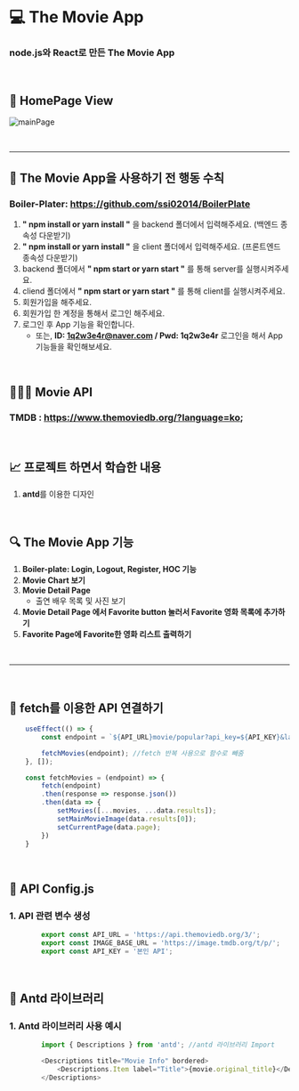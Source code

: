 # 💻 The Movie App
### node.js와 React로 만든 The Movie App

<br>

## 🎥 HomePage View
![mainPage](https://user-images.githubusercontent.com/64779472/107623786-37fe2580-6c9d-11eb-85f0-9ed87e42815c.PNG)


<br />
<hr />

## 🔖 The Movie App을 사용하기 전 행동 수칙
### Boiler-Plater: https://github.com/ssi02014/BoilerPlate
1. **" npm install or yarn install "** 을 backend 폴더에서 입력해주세요. (백엔드 종속성 다운받기)
2. **" npm install or yarn install "** 을 client 폴더에서 입력해주세요. (프론트엔드 종속성 다운받기)
3. backend 폴더에서 **" npm start or yarn start "** 를 통해 server를 실행시켜주세요.
4. cliend 폴더에서 **" npm start or yarn start "** 를 통해 client를 실행시켜주세요.
5. 회원가입을 해주세요. 
6. 회원가입 한 계정을 통해서 로그인 해주세요.
7. 로그인 후 App 기능을 확인합니다.
    - 또는, **ID: 1q2w3e4r@naver.com / Pwd: 1q2w3e4r** 로그인을 해서 App 기능들을 확인해보세요.

<br>

## 👨🏻‍💻 Movie API
### **TMDB** : https://www.themoviedb.org/?language=ko;

<br>

## 📈 프로젝트 하면서 학습한 내용
1. **antd**를 이용한 디자인


<br>

## 🔍 The Movie App 기능
1. **Boiler-plate: Login, Logout, Register, HOC 기능**
2. **Movie Chart 보기**
3. **Movie Detail Page**
    - 출연 배우 목록 및 사진 보기
4. **Movie Detail Page 에서 Favorite button 눌러서 Favorite 영화 목록에 추가하기**
5. **Favorite Page에 Favorite한 영화 리스트 출력하기**

<br />
<hr />
<br />

## 🏃 fetch를 이용한 API 연결하기
```javascript
    useEffect(() => {
        const endpoint = `${API_URL}movie/popular?api_key=${API_KEY}&language=en-US&page=1`;

        fetchMovies(endpoint); //fetch 반복 사용으로 함수로 빼줌
    }, []);

    const fetchMovies = (endpoint) => {
        fetch(endpoint)
        .then(response => response.json())
        .then(data => {
            setMovies([...movies, ...data.results]);
            setMainMovieImage(data.results[0]);
            setCurrentPage(data.page);
        })
    }
```

<br>

## 🏃 API Config.js
### 1. API 관련 변수 생성
```javascript
        export const API_URL = 'https://api.themoviedb.org/3/';
        export const IMAGE_BASE_URL = 'https://image.tmdb.org/t/p/';
        export const API_KEY = '본인 API';
```

<br>

## 🏃 Antd 라이브러리
### 1. Antd 라이브러리 사용 예시
```javascript
        import { Descriptions } from 'antd'; //antd 라이브러리 Import

        <Descriptions title="Movie Info" bordered>
            <Descriptions.Item label="Title">{movie.original_title}</Descriptions.Item>
        </Descriptions>
```

<br>

